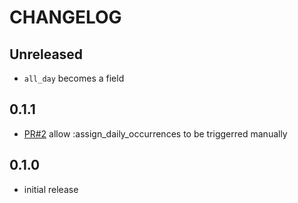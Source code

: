 # CHANGELOG

## Unreleased

* `all_day` becomes a field

## 0.1.1

* [PR#2](https://github.com/tomasc/mongoid_occurrence_views/pull/2) allow :assign_daily_occurrences to be triggerred manually

## 0.1.0

* initial release

